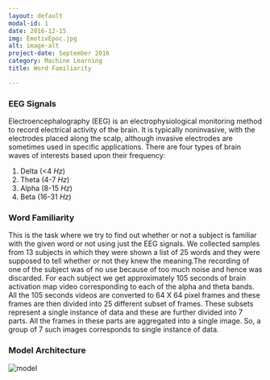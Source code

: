 ```yaml
---
layout: default
modal-id: 1
date: 2016-12-15
img: EmotivEpoc.jpg
alt: image-alt
project-date: September 2016
category: Machine Learning
title: Word Familiarity

---
```


### EEG Signals

Electroencephalography (EEG) is an electrophysiological monitoring method to record electrical activity of the brain. It is typically noninvasive, with the electrodes placed along the scalp, although invasive electrodes are sometimes used in specific applications. There are four types of brain waves of interests based upon their frequency:

1. Delta (<4 *Hz*)
2. Theta (4-7 *Hz*)
3. Alpha (8-15 *Hz*)
4. Beta  (16-31 *Hz*)

### Word Familiarity

This is the task where we try to find out whether or not a subject is familiar with the given word or not using just the EEG signals.
We collected samples from 13 subjects in which they were shown a list of 25 words and they were supposed to tell whether or not they knew the meaning.The recording of one of the subject was of no use because of too much noise and hence was discarded.
For each subject we get approximately 105 seconds of brain activation map video corresponding to each of the alpha and theta bands. 
All the 105 seconds videos are converted to 64 X 64 pixel frames and these frames are then divided into 25 different subset of frames. These subsets represent a single instance of data and these are further divided into 7 parts. All the frames in these parts are aggregated into a single image. So, a group of 7 such images corresponds to single instance of data. 

### Model Architecture

![model](https://github.com/pprakhar30/pprakhar30.github.io/img/portfolio/Architecture.png "Example")


